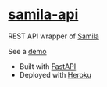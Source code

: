 # [samila-api](https://samila-api.herokuapp.com/docs)

REST API wrapper of [Samila](https://github.com/sepandhaghighi/samila)

See a [demo](https://samila-ui.vercel.app/)

* Built with [FastAPI](https://github.com/tiangolo/fastapi)
* Deployed with [Heroku](https://www.heroku.com/)


